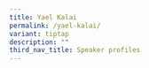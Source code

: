 ```yaml
---
title: Yael Kalai
permalink: /yael-kalai/
variant: tiptap
description: ""
third_nav_title: Speaker profiles
---
```

